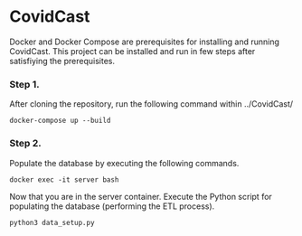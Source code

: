 # CovidCast

Docker and Docker Compose are prerequisites for installing and running CovidCast. This project can be installed and run in few steps after satisfiying the prerequisites.

### Step 1.

After cloning the repository, run the following command within ../CovidCast/
```
docker-compose up --build
```

### Step 2.

Populate the database by executing the following commands.
```
docker exec -it server bash
```

Now that you are in the server container. Execute the Python script for populating the database (performing the ETL process).
```
python3 data_setup.py
```
